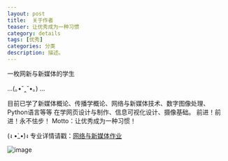 ```yaml
---
layout: post
title:  关于作者
teaser: 让优秀成为一种习惯
category: details
tags: [优秀]
categories: 分类
description: 描述。
---
```


一枚网新与新媒体的学生

 ...(｡•ˇ‸ˇ•｡) ...
 
目前已学了新媒体概论、传播学概论、网络与新媒体技术、数字图像处理、Python语言等等
在学网页设计与制作、信息可视化设计、摄像基础。
前进！前进！永不怯步！
Motto：让优秀成为一种习惯！

(ง •̀_•́)ง
专业详情请戳：[网络与新媒体作业](http://wcy.nfu.edu.cn/zh/%E5%AD%A6%E9%99%A2%E6%A6%82%E5%86%B5/%E6%96%B0%E9%97%BB%E4%B8%8E%E6%96%B0%E5%AA%92%E4%BD%93%E7%B3%BB/)
 
 ![image](https://debbie925.github.io/img/people.gif)
 

